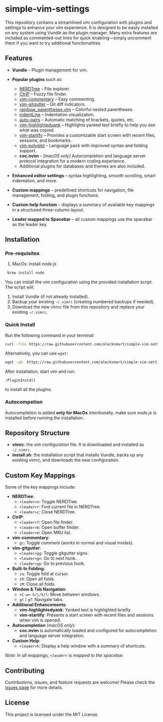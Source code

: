 # simple-vim-settings

This repository contains a streamlined vim configuration with plugins and settings to enhance your vim experience. It is designed to be easily installed on any system using Vundle as the plugin manager. Many extra features are included as commented-out lines for quick enabling—simply uncomment them if you want to try additional functionalities.

## Features

- **Vundle** – Plugin management for vim.
- **Popular plugins** such as:
  - [NERDTree](https://github.com/preservim/nerdtree) – File explorer.
  - [CtrlP](https://github.com/ctrlpvim/ctrlp.vim) – Fuzzy file finder.
  - [vim-commentary](https://github.com/tpope/vim-commentary) – Easy commenting.
  - [vim-gitgutter](https://github.com/airblade/vim-gitgutter) – Git diff indicators.
  - [rainbow_parentheses.vim](https://github.com/kien/rainbow_parentheses.vim) – Colorful nested parentheses.
  - [indentLine](https://github.com/Yggdroot/indentLine) – Indentation visualization.
  - [auto-pairs](https://github.com/jiangmiao/auto-pairs) – Automatic matching of brackets, quotes, etc.
  - [vim-highlightedyank](https://github.com/machakann/vim-highlightedyank) – Highlights yanked text briefly to help you see what was copied.
  - [vim-startify](https://github.com/mhinz/vim-startify) – Provides a customizable start screen with recent files, sessions, and bookmarks.
  - [vim-polyglot](https://github.com/sheerun/vim-polyglot) – Language pack with improved syntax and folding support.
  - **coc.nvim** – *[macOS only]* Autocompletion and language server protocol integration for a modern coding experience.
  - Additional plugins for databases and themes are also included.

- **Enhanced editor settings** – syntax highlighting, smooth scrolling, smart indentation, and more.
- **Custom mappings** – predefined shortcuts for navigation, file management, folding, and plugin functions.
- **Custom help function** – displays a summary of available key mappings in a structured three-column layout.
- **Leader mapped to Spacebar** – all custom mappings use the spacebar as the leader key.

## Installation

### Pre-requisites

1. MacOs: install _node.js_

```bash
 brew install node
```

You can install the vim configuration using the provided installation script. The script will:

1. Install Vundle (if not already installed).
2. Backup your existing `~/.vimrc` (creating numbered backups if needed).
3. Download the new vimrc file from this repository and replace your existing `~/.vimrc`.

### Quick Install

Run the following command in your terminal:

```bash
curl -fsSL https://raw.githubusercontent.com/alecksmart/simple-vim-settings/main/install.sh | bash
```

Alternatively, you can use `wget`:

```bash
wget -qO- https://raw.githubusercontent.com/alecksmart/simple-vim-settings/main/install.sh | bash
```

After installation, start vim and run:

```vim
:PluginInstall
```

to install all the plugins.

### Autocompetion

Autocompletion is added **only for MacOs** intentionally, make sure _node.js_ is installed before running the installation.

## Repository Structure

- **vimrc**: the vim configuration file. It is downloaded and installed as `~/.vimrc`.
- **install.sh**: the installation script that installs Vundle, backs up any existing vimrc, and downloads the new configuration.

## Custom Key Mappings

Some of the key mappings include:

- **NERDTree**:
  - `<leader>n`: Toggle NERDTree.
  - `<leader>r`: Find current file in NERDTree.
  - `<leader>c`: Close NERDTree.
- **CtrlP**:
  - `<leader>f`: Open file finder.
  - `<leader>b`: Open buffer finder.
  - `<leader>m`: Open MRU list.
- **vim-commentary**:
  - `gc`: Toggle comment (works in normal and visual modes).
- **vim-gitgutter**:
  - `<leader>gg`: Toggle gitgutter signs.
  - `<leader>gn`: Go to next hunk.
  - `<leader>gp`: Go to previous hunk.
- **Built-In Folding**:
  - `za`: Toggle fold at cursor.
  - `zR`: Open all folds.
  - `zM`: Close all folds.
- **Window & Tab Navigation**:
  - `<C-w> h/j/k/l`: Move between windows.
  - `gt` / `gT`: Navigate tabs.
- **Additional Enhancements**:
  - **vim-highlightedyank**: Yanked text is highlighted briefly.
  - **vim-startify**: Presents a start screen with recent files and sessions when vim is opened.
- **Autocompletion** (*macOS only*):
  - **coc.nvim** is automatically loaded and configured for autocompletion and language server integration.
- **Custom Help**:
  - `<leader>h`: Display a help window with a summary of shortcuts.

*Note: In all mappings, `<leader>` is mapped to the spacebar.*

## Contributing

Contributions, issues, and feature requests are welcome! Please check the [issues page](https://github.com/alecksmart/simple-vim-settings/issues) for more details.

## License

This project is licensed under the MIT License.
